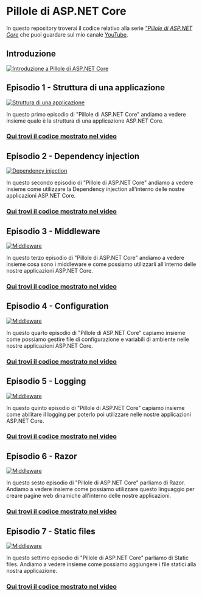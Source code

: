 # Pillole di ASP.NET Core

In questo repository troverai il codice relativo alla serie [*"Pillole di ASP.NET Core*](https://youtube.com/playlist?list=PLqjkqNjGRERI9UFG1DsZjTJPdsyF3jLQF&si=aFrLaitSg7PD5Ln9) che puoi guardare sul mio canale [YouTube](https://www.youtube.com/@albx87).

## Introduzione

[![Introduzione a Pillole di ASP.NET Core](https://img.youtube.com/vi/PaqTLv5Rx3Q/0.jpg)](https://www.youtube.com/watch?v=PaqTLv5Rx3Q)

## Episodio 1 - Struttura di una applicazione

[![Struttura di una applicazione](https://img.youtube.com/vi/L2mrxn08M-c/0.jpg)](https://www.youtube.com/watch?v=L2mrxn08M-c)

In questo primo episodio di "Pillole di ASP.NET Core" andiamo a vedere insieme quale è la struttura di una applicazione ASP.NET Core.

### [Qui trovi il codice mostrato nel video](https://github.com/albx/aspnetcore-pills/tree/ep1)

## Episodio 2 - Dependency injection

[![Dependency injection](https://img.youtube.com/vi/0cQ5a0qPP38/0.jpg)](https://www.youtube.com/watch?v=0cQ5a0qPP38)

In questo secondo episodio di "Pillole di ASP.NET Core" andiamo a vedere insieme come utilizzare la Dependency injection all'interno delle nostre applicazioni ASP.NET Core.

### [Qui trovi il codice mostrato nel video](https://github.com/albx/aspnetcore-pills/tree/ep2)

## Episodio 3 - Middleware

[![Middleware](https://img.youtube.com/vi/vCgN4iY50oI/0.jpg)](https://www.youtube.com/watch?v=vCgN4iY50oI)

In questo terzo episodio di "Pillole di ASP.NET Core" andiamo a vedere insieme cosa sono i middleware e come possiamo utilizzarli all'interno delle nostre applicazioni ASP.NET Core.

### [Qui trovi il codice mostrato nel video](https://github.com/albx/aspnetcore-pills/tree/ep3)

## Episodio 4 - Configuration

[![Middleware](https://img.youtube.com/vi/eFZW2zFaY2o/0.jpg)](https://www.youtube.com/watch?v=eFZW2zFaY2o)

In questo quarto episodio di "Pillole di ASP.NET Core" capiamo insieme come possiamo gestire file di configurazione e variabili di ambiente nelle nostre applicazioni ASP.NET Core.

### [Qui trovi il codice mostrato nel video](https://github.com/albx/aspnetcore-pills/tree/ep4)

## Episodio 5 - Logging

[![Middleware](https://img.youtube.com/vi/evHkV360BZ0/0.jpg)](https://www.youtube.com/watch?v=evHkV360BZ0)

In questo quinto episodio di "Pillole di ASP.NET Core" capiamo insieme come abilitare il logging per poterlo poi utilizzare nelle nostre applicazioni ASP.NET Core.

### [Qui trovi il codice mostrato nel video](https://github.com/albx/aspnetcore-pills/tree/ep5)

## Episodio 6 - Razor

[![Middleware](https://img.youtube.com/vi/A5aT0PuVmrg/0.jpg)](https://www.youtube.com/watch?v=A5aT0PuVmrg)

In questo sesto episodio di "Pillole di ASP.NET Core" parliamo di Razor. Andiamo a vedere insieme come possiamo utilizzare questo linguaggio per creare pagine web dinamiche all'interno delle nostre applicazioni.

### [Qui trovi il codice mostrato nel video](https://github.com/albx/aspnetcore-pills/tree/ep6)

## Episodio 7 - Static files

[![Middleware](https://img.youtube.com/vi/E305oeRT7a8/0.jpg)](https://www.youtube.com/watch?v=E305oeRT7a8)

In questo settimo episodio di "Pillole di ASP.NET Core" parliamo di Static files. Andiamo a vedere insieme come possiamo aggiungere i file statici alla nostra applicazione.

### [Qui trovi il codice mostrato nel video](https://github.com/albx/aspnetcore-pills/tree/ep7)
